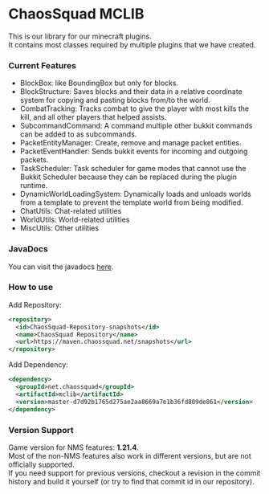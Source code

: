 # ChaosSquad MCLIB
This is our library for our minecraft plugins.  
It contains most classes required by multiple plugins that we have created.
### Current Features
- BlockBox: like BoundingBox but only for blocks.
- BlockStructure: Saves blocks and their data in a relative coordinate system for copying and pasting blocks from/to the world.
- CombatTracking: Tracks combat to give the player with most kills the kill, and all other players that helped assists.
- SubcommandCommand: A command multiple other bukkit commands can be added to as subcommands.
- PacketEntityManager: Create, remove and manage packet entities.
- PacketEventHandler: Sends bukkit events for incoming and outgoing packets.
- TaskScheduler: Task scheduler for game modes that cannot use the Bukkit Scheduler because they can be replaced during the plugin runtime.
- DynamicWorldLoadingSystem: Dynamically loads and unloads worlds from a template to prevent the template world from being modified.
- ChatUtils: Chat-related utilities
- WorldUtils: World-related utilities
- MiscUtils: Other utilities
### JavaDocs
You can visit the javadocs [here](https://chaossquad.github.io/mclib).
### How to use
Add Repository:
```xml
<repository>
  <id>ChaosSquad-Repository-snapshots</id>
  <name>ChaosSquad Repository</name>
  <url>https://maven.chaossquad.net/snapshots</url>
</repository>
```

Add Dependency:
```xml
<dependency>
  <groupId>net.chaossquad</groupId>
  <artifactId>mclib</artifactId>
  <version>master-d7d92b1765d275ae2aa8669a7e1b36fd809de861</version>
</dependency>
```
### Version Support
Game version for NMS features: **1.21.4**.  
Most of the non-NMS features also work in different versions, but are not officially supported.  
If you need support for previous versions, checkout a revision in the commit history and build it yourself (or try to find that commit id in our repository).
